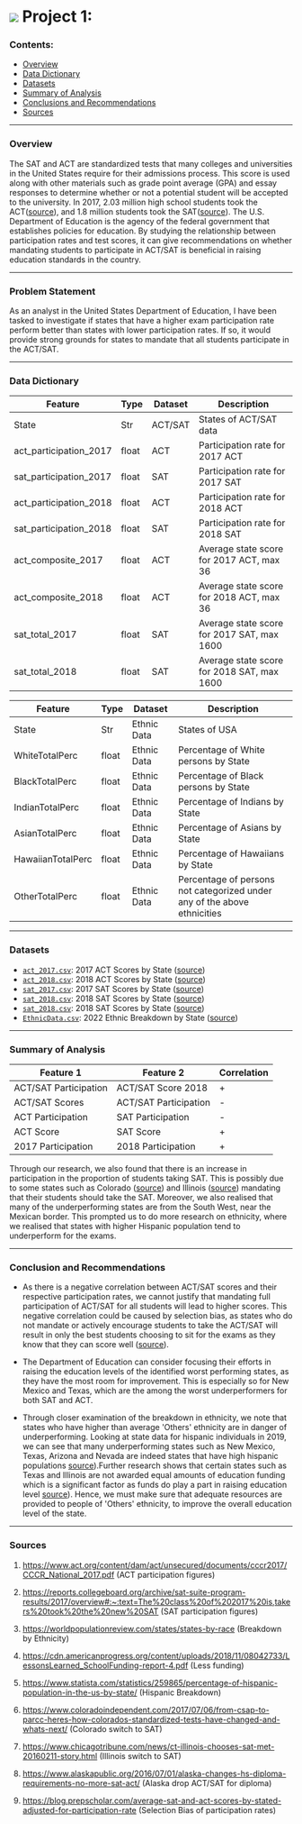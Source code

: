 # ![](https://ga-dash.s3.amazonaws.com/production/assets/logo-9f88ae6c9c3871690e33280fcf557f33.png) Project 1:

### Contents:
- [Overview](#Overview)
- [Data Dictionary](#Data-Dictionary)
- [Datasets](#Datasets)
- [Summary of Analysis](#Summary-of-Analysis)
- [Conclusions and Recommendations](#Conclusions-and-Recommendations)
- [Sources](#Sources)

---

### Overview

The SAT and ACT are standardized tests that many colleges and universities in the United States require for their admissions process. This score is used along with other materials such as grade point average (GPA) and essay responses to determine whether or not a potential student will be accepted to the university. In 2017, 2.03 million high school students took the ACT([source](https://www.act.org/content/dam/act/unsecured/documents/cccr2017/CCCR_National_2017.pdf )), and 1.8 million students took the SAT([source](https://reports.collegeboard.org/archive/sat-suite-program-results/2017/overview#:~:text=The%20class%20of%202017%20is,takers%20took%20the%20new%20SAT)). The U.S. Department of Education is the agency of the federal government that establishes policies for education. By studying the relationship between participation rates and test scores, it can give recommendations on whether mandating students to participate in ACT/SAT is beneficial in raising education standards in the country.

---

### Problem Statement

As an analyst in the United States Department of Education, I have been tasked to investigate if states that have a higher exam participation rate perform better than states with lower participation rates. If so, it would provide strong grounds for states to mandate that all students participate in the ACT/SAT.

---

### Data Dictionary

|Feature|Type|Dataset|Description|
|---|---|---|---|
|State|Str|ACT/SAT|States of ACT/SAT data|
|act_participation_2017|float|ACT|Participation rate for 2017 ACT|
|sat_participation_2017|float|SAT|Participation rate for 2017 SAT|
|act_participation_2018|float|ACT|Participation rate for 2018 ACT|
|sat_participation_2018|float|SAT|Participation rate for 2018 SAT|
|act_composite_2017|float|ACT|Average state score for 2017 ACT, max 36|
|act_composite_2018|float|ACT|Average state score for 2018 ACT, max 36|
|sat_total_2017|float|SAT|Average state score for 2017 SAT, max 1600|
|sat_total_2018|float|SAT|Average state score for 2018 SAT, max 1600|

|Feature|Type|Dataset|Description|
|---|---|---|---|
|State|Str|Ethnic Data|States of USA|
|WhiteTotalPerc|float|Ethnic Data|Percentage of White persons by State|
|BlackTotalPerc|float|Ethnic Data|Percentage of Black persons by State|
|IndianTotalPerc|float|Ethnic Data|Percentage of Indians by State|
|AsianTotalPerc|float|Ethnic Data|Percentage of Asians by State|
|HawaiianTotalPerc|float|Ethnic Data|Percentage of Hawaiians by State|
|OtherTotalPerc|float|Ethnic Data|Percentage of persons not categorized under any of the above ethnicities|

---

### Datasets

* [`act_2017.csv`](./data/act_2017.csv): 2017 ACT Scores by State ([source](https://blog.prepscholar.com/act-scores-by-state-averages-highs-and-lows))
* [`act_2018.csv`](./data/act_2018.csv): 2018 ACT Scores by State ([source](https://blog.prepscholar.com/act-scores-by-state-averages-highs-and-lows))
* [`sat_2017.csv`](./data/sat_2017.csv): 2017 SAT Scores by State ([source](https://blog.collegevine.com/here-are-the-average-sat-scores-by-state/))
* [`sat_2018.csv`](./data/sat_2018.csv): 2018 SAT Scores by State ([source](https://blog.collegevine.com/here-are-the-average-sat-scores-by-state/))
* [`sat_2018.csv`](./data/sat_2018.csv): 2018 SAT Scores by State ([source](https://blog.collegevine.com/here-are-the-average-sat-scores-by-state/))
* [`EthnicData.csv`](./data/sat_2018.csv): 2022 Ethnic Breakdown by State ([source](https://worldpopulationreview.com/states/states-by-race))
---

### Summary of Analysis

|Feature 1|Feature 2|Correlation|
|---|---|---|
|ACT/SAT Participation|ACT/SAT Score 2018|+|
|ACT/SAT Scores|ACT/SAT Participation| - |
|ACT Participation|SAT Participation| - |
|ACT Score|SAT Score| + |
|2017 Participation|2018 Participation| + |

Through our research, we also found that there is an increase in participation in the proportion of students taking SAT. This is possibly due to some states such as Colorado ([source](https://www.coloradoindependent.com/2017/07/06/from-csap-to-parcc-heres-how-colorados-standardized-tests-have-changed-and-whats-next/)) and Illinois ([source](https://www.chicagotribune.com/news/ct-illinois-chooses-sat-met-20160211-story.html)) mandating that their students should take the SAT. Moreover, we also realised that many of the underperforming states are from the South West, near the Mexican border. This prompted us to do more research on ethnicity, where we realised that states with higher Hispanic population tend to underperform for the exams. 

---

### Conclusion and Recommendations

- As there is a negative correlation between ACT/SAT scores and their respective participation rates, we cannot justify that mandating full participation of ACT/SAT for all students will lead to higher scores. This negative correlation could be caused by selection bias, as states who do not mandate or actively encourage students to take the ACT/SAT will result in only the best students choosing to sit for the exams as they know that they can score well ([source](https://blog.prepscholar.com/average-sat-and-act-scores-by-stated-adjusted-for-participation-rate)).

- The Department of Education can consider focusing their efforts in raising the education levels of the identified worst performing states, as they have the most room for improvement. This is especially so for New Mexico and Texas, which are the among the worst underperformers for both SAT and ACT. 

- Through closer examination of the breakdown in ethnicity, we note that states who have higher than average 'Others' ethnicity are in danger of underperforming. Looking at state data for hispanic individuals in 2019, we can see that many underperforming states such as New Mexico, Texas, Arizona and Nevada are indeed states that have high hispanic populations [source](https://www.statista.com/statistics/259865/percentage-of-hispanic-population-in-the-us-by-state/)).Further research shows that certain states such as Texas and Illinois are not awarded equal amounts of education funding which is a significant factor as funds do play a part in raising education level [source](https://cdn.americanprogress.org/content/uploads/2018/11/08042733/LessonsLearned_SchoolFunding-report-4.pdf)). Hence, we must make sure that adequate resources are provided to people of 'Others' ethnicity, to improve the overall education level of the state.

---

### Sources
    
1. https://www.act.org/content/dam/act/unsecured/documents/cccr2017/CCCR_National_2017.pdf (ACT participation figures)
    
2. https://reports.collegeboard.org/archive/sat-suite-program-results/2017/overview#:~:text=The%20class%20of%202017%20is,takers%20took%20the%20new%20SAT (SAT participation figures)
    
3. https://worldpopulationreview.com/states/states-by-race (Breakdown by Ethnicity)
    
4. https://cdn.americanprogress.org/content/uploads/2018/11/08042733/LessonsLearned_SchoolFunding-report-4.pdf (Less funding)
   
5. https://www.statista.com/statistics/259865/percentage-of-hispanic-population-in-the-us-by-state/ (Hispanic Breakdown)
    
6. https://www.coloradoindependent.com/2017/07/06/from-csap-to-parcc-heres-how-colorados-standardized-tests-have-changed-and-whats-next/ (Colorado switch to SAT)

7. https://www.chicagotribune.com/news/ct-illinois-chooses-sat-met-20160211-story.html (Illinois switch to SAT)
    
8. https://www.alaskapublic.org/2016/07/01/alaska-changes-hs-diploma-requirements-no-more-sat-act/ (Alaska drop ACT/SAT for diploma)
    
9. https://blog.prepscholar.com/average-sat-and-act-scores-by-stated-adjusted-for-participation-rate (Selection Bias of participation rates)
